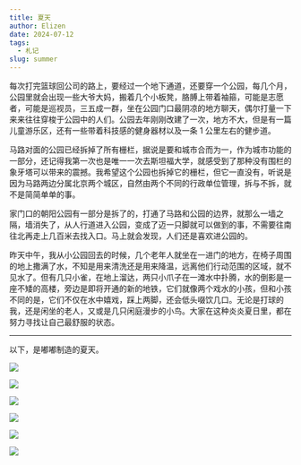 ```yaml
---
title: 夏天
author: Elizen
date: 2024-07-12
tags:
  - 札记
slug: summer
---
```


每次打完篮球回公司的路上，要经过一个地下通道，还要穿一个公园，每几个月，公园里就会出现一些大爷大妈，搬着几个小板凳，胳膊上带着袖箍，可能是志愿者，可能是巡视员，三五成一群，坐在公园门口最阴凉的地方聊天，偶尔打量一下来来往往穿梭于公园中的人们。公园去年刚刚改建了一次，地方不大，但是有一篇儿童游乐区，还有一些带着科技感的健身器材以及一条 1 公里左右的健步道。

马路对面的公园已经拆掉了所有栅栏，据说是要和城市合而为一，作为城市功能的一部分，还记得我第一次也是唯一一次去斯坦福大学，就感受到了那种没有围栏的象牙塔可以带来的震撼。我希望这个公园也拆掉它的栅栏，但它一直没有，听说是因为马路两边分属北京两个城区，自然由两个不同的行政单位管理，拆与不拆，就不是简简单单的事。

家门口的朝阳公园有一部分是拆了的，打通了马路和公园的边界，就那么一墙之隔，墙消失了，从人行道进入公园，变成了迈一只脚就可以做到的事，不需要往南往北再走上几百米去找入口。马上就会发现，人们还是喜欢进公园的。

昨天中午，我从小公园回去的时候，几个老年人就坐在一进门的地方，在椅子周围的地上撒满了水，不知是用来清洗还是用来降温，远离他们行动范围的区域，就不见水了。但有几只小雀，在地上溜达，两只小爪子在一滩水中扑腾，水的倒影是一座不矮的高楼，旁边是即将开通的新的地铁，它们就像两个戏水的小孩，但和小孩不同的是，它们不仅在水中嬉戏，踩上两脚，还会低头啜饮几口。无论是打球的我，还是闲坐的老人，又或是几只闲庭漫步的小鸟。大家在这种炎炎夏日里，都在努力寻找让自己最舒服的状态。

---

以下，是嘟嘟制造的夏天。

![](https://r2.elizen.me/2024/07/5609a5db404ae5ee072c40b553127f41.JPG)

![](https://r2.elizen.me/2024/07/ac37572cc0363983940ef24a1bb96f59.JPG)

![](https://r2.elizen.me/2024/07/f9cc93795a84acf176317b5dd077dba4.JPG)

![](https://r2.elizen.me/2024/07/5f734bf2b6b2de39e84df81f5844735d.JPG)

![](https://r2.elizen.me/2024/07/01805690185693641a5329e5eebe7610.jpg)

![](https://r2.elizen.me/2024/07/c1611dad862d6d1cfdcd7a976b2cb7e9.JPG)